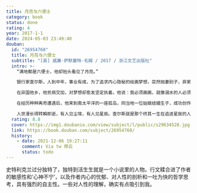 ```yaml
---
title: 月亮与六便士
category: book
status: done
rating: 4
year: 2017-1-1
date: 2024-05-03 23:49:40
douban:
  id: "26954760"
  title: 月亮与六便士
  subtitle: "[英] 威廉·萨默塞特·毛姆 / 2017 / 浙江文艺出版社"
  intro: >-
    “满地都是六便士，他却抬头看见了月亮。”

    银行家查尔斯，人到中年，事业有成，为了追求内心隐秘的绘画梦想，突然抛妻别子，弃家出走。他深知：人的每一种身份都是一种自我绑架，唯有失去是通向自由之途。

    在异国他乡，他贫病交加，对梦想却愈发坚定执着。他说：我必须画画，就像溺水的人必须挣扎。

    在经历种种离奇遭遇后，他来到南太平洋的一座孤岛，同当地一位姑娘结婚生子，成功创作出一系列惊世杰作。就在此时，他被绝症和双目失明击倒，临死之前，他做出了让所有人震惊的决定……

    人世漫长得转瞬即逝，有人见尘埃，有人见星辰。查尔斯就是那个终其一生在追逐星辰的人。
  rating: 8.8
  cover: https://img1.doubanio.com/view/subject/l/public/s29634528.jpg
  link: https://book.douban.com/subject/26954760/
  history:
    - date: 2021-12-06 19:27:11
      comment: Via tw 停云
      status: todo
---
```


史特利克兰过分独特了，独特到活生生就是一个小说里的人物。行文糅合进了作者的敏感性和‘心神不宁’，以及作者内心的忧郁、对人性的剖析和一吐为快的哲学思考，具有强烈的自主性。一些对人性的理解，确实有点吸引到我。